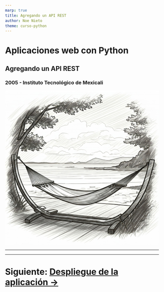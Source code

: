 ```yaml
---
marp: true
title: Agregando un API REST
author: Noe Nieto
theme: curso-python
---
```


# Aplicaciones web con Python

## Agregando un API REST

### 2005 - Instituto Tecnológico de Mexicali

![bg right](imagenes/rest.jpg)

---

<!--
paginate: true
header: Aplicaciones web con Python
footer: Instituto Tecnológico de Mexicali
-->

---

# Siguiente: [Despliegue de la aplicación →](303-Deploy.md)